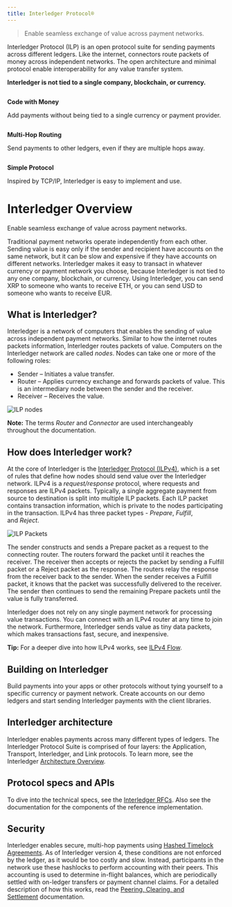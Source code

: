 ```yaml
---
title: Interledger Protocol®
---
```


> Enable seamless exchange of value across payment networks.

Interledger Protocol (ILP) is an open protocol suite for sending payments across different ledgers. Like the internet, connectors route packets of money across independent networks. The open architecture and minimal protocol enable interoperability for any value transfer system.

**Interledger is not tied to a single company, blockchain, or currency.**

<div class="overview-grid">
  <div class="overview-item">
    <img src="/img/code.svg" alt="">
    <div>
      <p><strong>Code with Money</strong></p>
      <p>Add payments without being tied to a single currency or payment provider.</p>
    </div>
  </div>
  <div class="overview-item">
    <img src="/img/routing.svg" alt="">
    <div>
      <p><strong>Multi-Hop Routing</strong></p>
      <p>Send payments to other ledgers, even if they are multiple hops away.</p>
    </div>
  </div>
  <div class="overview-item">
    <img src="/img/protocol.svg" alt="">
    <div>
      <p><strong>Simple Protocol</strong></p>
      <p>Inspired by TCP/IP, Interledger is easy to implement and use.</p>
    </div>
  </div>
</div>

# Interledger Overview

Enable seamless exchange of value across payment networks.

Traditional payment networks operate independently from each other. Sending value is easy only if the sender and recipient have accounts on the same network, but it can be slow and expensive if they have accounts on different networks. Interledger makes it easy to transact in whatever currency or payment network you choose, because Interledger is not tied to any one company, blockchain, or currency. Using Interledger, you can send XRP to someone who wants to receive ETH, or you can send USD to someone who wants to receive EUR.

## What is Interledger?

Interledger is a network of computers that enables the sending of value across independent payment networks. Similar to how the internet routes packets information, Interledger routes packets of value. Computers on the Interledger network are called *nodes*. Nodes can take one or more of the following roles:

- Sender – Initiates a value transfer.
- Router – Applies currency exchange and forwards packets of value. This is an intermediary node between the sender and the receiver.
- Receiver – Receives the value.

![ILP nodes](/img/ilp-nodes-2.png)

**Note:** The terms *Router* and *Connector* are used interchangeably throughout the documentation.

## How does Interledger work?

At the core of Interledger is the [Interledger Protocol (ILPv4)](https://interledger.org/rfcs/0027-interledger-protocol-4/), which is a set of rules that define how nodes should send value over the Interledger network. ILPv4 is a *request/response* protocol, where requests and responses are ILPv4 packets. Typically, a single aggregate payment from source to destination is split into multiple ILP packets. Each ILP packet contains transaction information, which is private to the nodes participating in the transaction. ILPv4 has three packet types - *Prepare*, *Fulfill*, and *Reject*.

![ILP Packets](/img/ilp-packets.png)

The sender constructs and sends a Prepare packet as a request to the connecting router. The routers forward the packet until it reaches the receiver. The receiver then accepts or rejects the packet by sending a Fulfill packet or a Reject packet as the response. The routers relay the response from the receiver back to the sender. When the sender receives a Fulfill packet, it knows that the packet was successfully delivered to the receiver. The sender then continues to send the remaining Prepare packets until the value is fully transferred.

Interledger does not rely on any single payment network for processing value transactions. You can connect with an ILPv4 router at any time to join the network. Furthermore, Interledger sends value as tiny data packets, which makes transactions fast, secure, and inexpensive.

**Tip:** For a deeper dive into how ILPv4 works, see [ILPv4 Flow](https://interledger.org/rfcs/0027-interledger-protocol-4/#prerequisites).

## Building on Interledger

Build payments into your apps or other protocols without tying yourself to a specific currency or payment network. Create accounts on our demo ledgers and start sending Interledger payments with the client libraries.

## Interledger architecture

Interledger enables payments across many different types of ledgers. The Interledger Protocol Suite is comprised of four layers: the Application, Transport, Interledger, and Link protocols. To learn more, see the Interledger [Architecture Overview](https://interledger.org/rfcs/0001-interledger-architecture/).

## Protocol specs and APIs

To dive into the technical specs, see the [Interledger RFCs](https://github.com/interledger/rfcs). Also see the documentation for the components of the reference implementation.

## Security

Interledger enables secure, multi-hop payments using [Hashed Timelock Agreements](https://interledger.org/rfcs/0022-hashed-timelock-agreements/). As of Interledger version 4, these conditions are not enforced by the ledger, as it would be too costly and slow. Instead, participants in the network use these hashlocks to perform accounting with their peers. This accounting is used to determine in-flight balances, which are periodically settled with on-ledger transfers or payment channel claims. For a detailed description of how this works, read the [Peering, Clearing, and Settlement](https://interledger.org/rfcs/0032-peering-clearing-settlement/) documentation.

